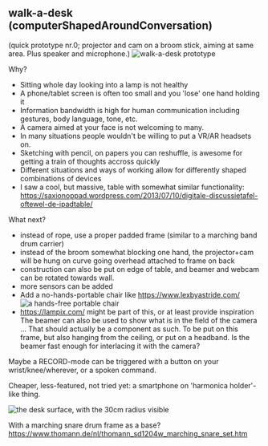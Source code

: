 ## walk-a-desk (computerShapedAroundConversation)

(quick prototype nr.0; projector and cam on a broom stick, aiming at same area. Plus speaker and microphone.)
![walk-a-desk prototype](https://repository-images.githubusercontent.com/69238742/0d63bd80-7896-11eb-8ccb-dc2bf192d962)

Why?
* Sitting whole day looking into a lamp is not healthy
* A phone/tablet screen is often too small and you 'lose' one hand holding it
* Information bandwidth is high for human communication including gestures, body language, tone, etc.
* A camera aimed at your face is not welcoming to many.
* In many situations people wouldn't be willing to put a VR/AR headsets on.
* Sketching with pencil, on papers you can reshuffle, is awesome for getting a train of thoughts accross quickly
* Different situations and ways of working allow for differently shaped combinations of devices
* I saw a cool, but massive, table with somewhat similar functionality: https://saxionoppad.wordpress.com/2013/07/10/digitale-discussietafel-oftewel-de-ipadtable/

What next?
* instead of rope, use a proper padded frame (similar to a marching band drum carrier)
* instead of the broom somewhat blocking one hand, the projector+cam will be hung on curve going overhead attached to frame on back
* construction can also be put on edge of table, and beamer and webcam can be rotated towards wall.
* more sensors can be added
* Add a no-hands-portable chair like https://www.lexbyastride.com/ ![a hands-free portable chair](https://cdn.shopify.com/s/files/1/0554/7855/0722/products/Lex-wearable-bionic-chair-Yaksa-Red-Left-side_360x.jpg?v=1645345231)
* https://lampix.com/ might be part of this, or at least provide inspiration
The beamer can also be used to show what is in the field of the camera ...
That should actually be a component as such. To be put on this frame, but also hanging from the ceiling, or put on a headband.
Is the beamer fast enough for interlacing it with the camera?

Maybe a RECORD-mode can be triggered with a button on your wrist/knee/wherever, or a spoken command.

Cheaper, less-featured, not tried yet: a smartphone on 'harmonica holder'-like thing.

![the desk surface, with the 30cm radius visible](https://raw.githubusercontent.com/steltenpower/walk-a-desk/master/IMG_20200505_211719082.jpg)

With a marching snare drum frame as a base?
https://www.thomann.de/nl/thomann_sd1204w_marching_snare_set.htm
